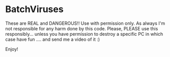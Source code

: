 BatchViruses
============

These are REAL and DANGEROUS!! Use with permission only. As always I'm not responsible for any harm done by this code. 
Please, PLEASE use this responsibly... unless you have permission to destroy a specific PC in which case have fun
.... and send me a video of it :)

Enjoy!

